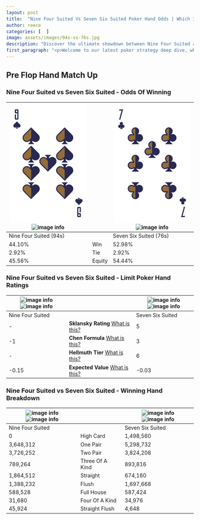 ```yaml
---
layout: post
title:  "Nine Four Suited Vs Seven Six Suited Poker Hand Odds | Which Is The Better Hand In Poker? A Complete Guide"
author: reece
categories: [  ]
image: assets/images/94s-vs-76s.jpg
description: "Discover the ultimate showdown between Nine Four Suited and Seven Six Suited in poker! Uncover the odds, strategies, and scenarios where one hand triumphs over the other. Get ready to up your poker game with this thrilling analysis."
first_paragraph: "<p>Welcome to our latest poker strategy deep dive, where we're pitting two distinct hands against each other in a high-stakes showdown: Nine Four Suited vs Seven Six Suited.</p><p>In the dynamic world of poker, every decision counts, and knowing which hand holds the upper hand is key to your success at the table.</p><p>In this article, we'll dissect these two hands, explore the scenarios where one dominates the other, and equip you with the knowledge to make strategic choices that can tip the odds in your favor.</p><p>Get ready to unravel the intriguing dynamics of these poker hands and elevate your game to new heights.</p>"
---
```




[comment]: # (sp0)

## Pre Flop Hand Match Up

<div class="table hand-ratings" markdown="1"> 



### Nine Four Suited vs Seven Six Suited - Odds Of Winning


    
| ![image info](assets/images/hand1/9.png) ![image info](assets/images/hand1/4s.png) |  | ![image info](assets/images/hand2/7.png) ![image info](assets/images/hand2/6s.png) |
| -------- | -------- | -------- |
| Nine Four Suited (94s) |  | Seven Six Suited (76s) |
| 44.10% | Win | 52.98% |
| 2.92% | Tie | 2.92% |
| 45.56% | Equity | 54.44% |




[comment]: # (sp1)



### Nine Four Suited vs Seven Six Suited - Limit Poker Hand Ratings


    
| ![image info](https://www.riverpairs.com/assets/images/hand1/9.png) ![image info](https://www.riverpairs.com/assets/images/hand1/4s.png) |  | ![image info](https://www.riverpairs.com/assets/images/hand2/7.png) ![image info](https://www.riverpairs.com/assets/images/hand2/6s.png) |
| -------- | -------- | -------- |
| Nine Four Suited |  | Seven Six Suited |
| - | **Sklansky Rating** [What is this?](/sklansky-rating-explained) | 5 |
| -1 | **Chen Formula** [What is this?](/chen-formula-explained) | 3 |
| - | **Hellmuth Tier** [What is this?](/Hellmuth-tier-explained) | 6 |
| -0.15 | **Expected Value** [What is this?](/expected-value-explained) | -0.03 |




[comment]: # (sp2)



### Nine Four Suited vs Seven Six Suited - Winning Hand Breakdown


    
| ![image info](https://www.riverpairs.com/assets/images/hand1/9.png) ![image info](https://www.riverpairs.com/assets/images/hand1/4s.png) |  | ![image info](https://www.riverpairs.com/assets/images/hand2/7.png) ![image info](https://www.riverpairs.com/assets/images/hand2/6s.png) |
| -------- | -------- | -------- |
| Nine Four Suited |  | Seven Six Suited |
| 0 | High Card | 1,498,560 |
| 3,648,312 | One Pair | 5,298,732 |
| 3,726,252 | Two Pair | 3,824,208 |
| 789,264 | Three Of A Kind | 893,816 |
| 1,864,512 | Straight | 674,160 |
| 1,388,232 | Flush | 1,697,668 |
| 588,528 | Full House | 587,424 |
| 31,680 | Four Of A Kind | 34,976 |
| 45,924 | Straight Flush | 4,648 |




[comment]: # (sp3)



</div>

[comment]: # (sp4)



[comment]: # (sp5)

